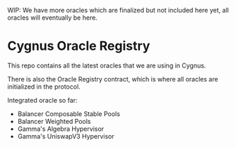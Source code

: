 WIP: We have more oracles which are finalized but not included here yet, all oracles will eventually be here.

# Cygnus Oracle Registry

This repo contains all the latest oracles that we are using in Cygnus.

There is also the Oracle Registry contract, which is where all oracles are initialized in the protocol.

Integrated oracle so far:

- Balancer Composable Stable Pools
- Balancer Weighted Pools
- Gamma's Algebra Hypervisor 
- Gamma's UniswapV3 Hypervisor
